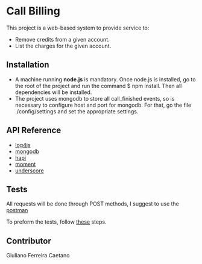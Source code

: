 # Call Billing

This project is a web-based system to provide service to:
+ Remove credits from a given account.
+ List the charges for the given account.

## Installation

+ A machine running **node.js** is mandatory. Once node.js is installed, go to the root of the project and run the command $ npm install. Then all dependencies will be installed.
+ The project uses mongodb to store all call_finished events, so is necessary to configure host and port for mongodb. For that, go the file ./config/settings and set the appropriate settings.  

## API Reference

+ [log4js](https://github.com/nomiddlename/log4js-node)
+ [mongodb](https://mongodb.github.io/node-mongodb-native/)
+ [hapi](https://hapijs.com/)
+ [moment](https://momentjs.com/)
+ [underscore](http://underscorejs.org/)

## Tests

All requests will be done through POST methods, I suggest to use the [postman](https://www.getpostman.com/)

To preform the tests, follow [these](./howto.md) steps. 

## Contributor

Giuliano Ferreira Caetano
